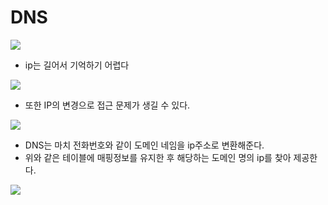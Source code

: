 # DNS
![](https://velog.velcdn.com/images/rg970604/post/1dcb1089-c30a-446b-a951-6ba274220220/image.png)
</br>

- ip는 길어서 기억하기 어렵다
  
![](https://velog.velcdn.com/images/rg970604/post/2825fc5c-6228-4a9d-8caf-76c509a8d897/image.png)
</br>

- 또한 IP의 변경으로 접근 문제가 생길 수 있다.
  
![](https://velog.velcdn.com/images/rg970604/post/fd179d7f-4020-4291-b5f0-7ea1986c3f8f/image.png)
</br>

- DNS는 마치 전화번호와 같이 도메인 네임을 ip주소로 변환해준다.
- 위와 같은 테이블에 매핑정보를 유지한 후 해당하는 도메인 명의 ip를 찾아 제공한다.

![](https://velog.velcdn.com/images/rg970604/post/c3175732-ddf5-416e-a116-0d5eba5ed810/image.png)
